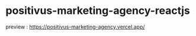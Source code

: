 # positivus-marketing-agency-reactjs 

preview : https://positivus-marketing-agency.vercel.app/
 
 
